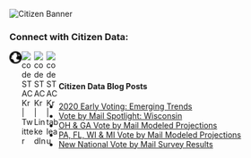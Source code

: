 ![Citizen Banner](https://citizendata.com/wp-content/uploads/sites/14/2020/03/CD-logo.svg)

### Connect with Citizen Data:
[<img align="left" alt="codeSTACKr.com" width="22px" src="https://raw.githubusercontent.com/iconic/open-iconic/master/svg/globe.svg" />][website]
[<img align="left" alt="codeSTACKr | Twitter" width="22px" src="https://cdn.jsdelivr.net/npm/simple-icons@v3/icons/twitter.svg" />][twitter]
[<img align="left" alt="codeSTACKr | LinkedIn" width="22px" src="https://cdn.jsdelivr.net/npm/simple-icons@v3/icons/linkedin.svg" />][linkedin]
[<img align="left" alt="codeSTACKr | tableau" width="22px" src="https://cdn.jsdelivr.net/npm/simple-icons@v3/icons/tableau.svg" />][tableau]

</br>
</br>

#### Citizen Data Blog Posts
<!-- BLOG-POST-LIST:START -->
- [2020 Early Voting: Emerging Trends](https://citizendata.com/news/2020-early-voting-emerging-trends/)
- [Vote by Mail Spotlight: Wisconsin](https://citizendata.com/news/vote-by-mail-spotlight-wisconsin/)
- [OH & GA Vote by Mail Modeled Projections](https://citizendata.com/news/oh-ga-vote-by-mail-modeled-projections/)
- [PA, FL, WI & MI Vote by Mail Modeled Projections](https://citizendata.com/news/pa-fl-wi-mi-vote-by-mail-modeled-projections/)
- [New National Vote by Mail Survey Results](https://citizendata.com/news/new-national-vote-by-mail-survey-results/)
<!-- BLOG-POST-LIST:END -->

[website]: https://citizendata.com/
[twitter]: https://twitter.com/CitizenData
[linkedin]: https://www.linkedin.com/company/citizen-data
[tableau]: https://public.tableau.com/profile/kyle.redfield#!/vizhome/MailBallotRequestsandProjections/DynamicProjections
